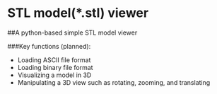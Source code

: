 # STL model(*.stl) viewer  

##A python-based simple STL model viewer  

###Key functions (planned):
- Loading ASCII file format
- Loading binary file format
- Visualizing a model in 3D
- Manipulating a 3D view such as rotating, zooming, and translating
